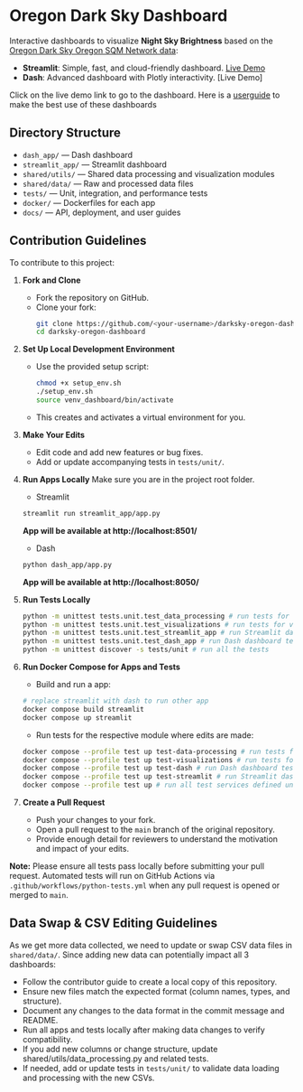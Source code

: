 # Oregon Dark Sky Dashboard

Interactive dashboards to visualize **Night Sky Brightness** based on the [Oregon Dark Sky Oregon SQM Network data](https://www.darkskyoregon.org/blog/darksky-oregon-sqm-network-tech-report-dec-2024):
- **Streamlit**: Simple, fast, and cloud-friendly dashboard. [Live Demo](https://darksky-oregon-dashboard.streamlit.app/)
- **Dash**: Advanced dashboard with Plotly interactivity. [Live Demo]

Click on the live demo link to go to the dashboard. Here is a [userguide](./docs/user_guide/README.md) to make the best use of these dashboards

## Directory Structure
- `dash_app/` — Dash dashboard
- `streamlit_app/` — Streamlit dashboard
- `shared/utils/` — Shared data processing and visualization modules
- `shared/data/` — Raw and processed data files
- `tests/` — Unit, integration, and performance tests
- `docker/` — Dockerfiles for each app
- `docs/` — API, deployment, and user guides


## Contribution Guidelines

To contribute to this project:

1. **Fork and Clone**
   - Fork the repository on GitHub.
   - Clone your fork:
     ```bash
     git clone https://github.com/<your-username>/darksky-oregon-dashboard.git
     cd darksky-oregon-dashboard
     ```

2. **Set Up Local Development Environment**
   - Use the provided setup script:
     ```bash
     chmod +x setup_env.sh
     ./setup_env.sh
     source venv_dashboard/bin/activate
     ```
   - This creates and activates a virtual environment for you.

3. **Make Your Edits**
   - Edit code and add new features or bug fixes.
   - Add or update accompanying tests in `tests/unit/`.

4. **Run Apps Locally**
   Make sure you are in the project root folder. 
   - Streamlit
   ```bash
   streamlit run streamlit_app/app.py
   ```
   **App will be available at http://localhost:8501/**
   - Dash
   ```bash
   python dash_app/app.py
   ```
   **App will be available at http://localhost:8050/**
   

5. **Run Tests Locally**
   ```bash
   python -m unittest tests.unit.test_data_processing # run tests for data processing only
   python -m unittest tests.unit.test_visualizations # run tests for visualizations only
   python -m unittest tests.unit.test_streamlit_app # run Streamlit dashboard tests only
   python -m unittest tests.unit.test_dash_app # run Dash dashboard tests only
   python -m unittest discover -s tests/unit # run all the tests 
   ```

6. **Run Docker Compose for Apps and Tests**
   - Build and run a app:
   ```bash
   # replace streamlit with dash to run other app
   docker compose build streamlit
   docker compose up streamlit
   ```
   - Run tests for the respective module where edits are made:
   ```bash
   docker compose --profile test up test-data-processing # run tests for data processing only
   docker compose --profile test up test-visualizations # run tests for visualizations only
   docker compose --profile test up test-dash # run Dash dashboard tests only
   docker compose --profile test up test-streamlit # run Streamlit dashboard tests only
   docker compose --profile test up # run all test services defined under the 'test' profile
   ```

7. **Create a Pull Request**
   - Push your changes to your fork.
   - Open a pull request to the `main` branch of the original repository.
   - Provide enough detail for reviewers to understand the motivation and impact of your edits.

**Note:** Please ensure all tests pass locally before submitting your pull request. Automated tests will run on GitHub Actions via `.github/workflows/python-tests.yml` when any pull request is opened or merged to `main`.

## Data Swap & CSV Editing Guidelines

As we get more data collected, we need to update or swap CSV data files in `shared/data/`. Since adding new data can potentially impact all 3 dashboards:
- Follow the contributor guide to create a local copy of this repository.
- Ensure new files match the expected format (column names, types, and structure).
- Document any changes to the data format in the commit message and README.
- Run all apps and tests locally after making data changes to verify compatibility.
- If you add new columns or change structure, update shared/utils/data_processing.py and related tests.
- If needed, add or update tests in `tests/unit/` to validate data loading and processing with the new CSVs.

